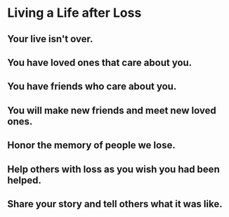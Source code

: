 # Living a Life after Loss

## Your live isn't over.



## You have loved ones that care about you.




## You have friends who care about you.



## You will make new friends and meet new loved ones.



## Honor the memory of people we lose.



## Help others with loss as you wish you had been helped.


## Share your story and tell others what it was like.
